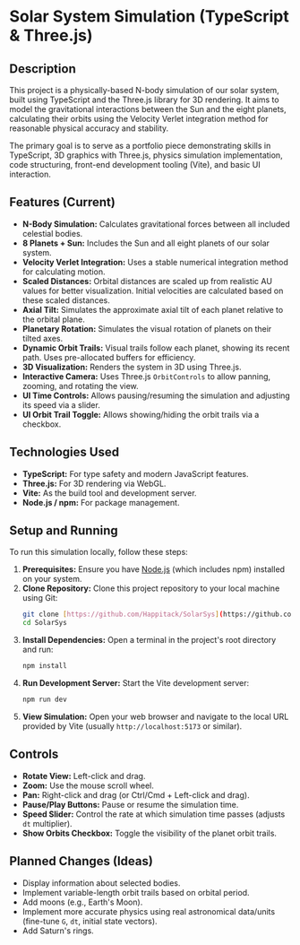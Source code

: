 # Solar System Simulation (TypeScript & Three.js)

## Description

This project is a physically-based N-body simulation of our solar system, built using TypeScript and the Three.js library for 3D rendering. It aims to model the gravitational interactions between the Sun and the eight planets, calculating their orbits using the Velocity Verlet integration method for reasonable physical accuracy and stability.

The primary goal is to serve as a portfolio piece demonstrating skills in TypeScript, 3D graphics with Three.js, physics simulation implementation, code structuring, front-end development tooling (Vite), and basic UI interaction.

## Features (Current)

* **N-Body Simulation:** Calculates gravitational forces between all included celestial bodies.
* **8 Planets + Sun:** Includes the Sun and all eight planets of our solar system.
* **Velocity Verlet Integration:** Uses a stable numerical integration method for calculating motion.
* **Scaled Distances:** Orbital distances are scaled up from realistic AU values for better visualization. Initial velocities are calculated based on these scaled distances.
* **Axial Tilt:** Simulates the approximate axial tilt of each planet relative to the orbital plane.
* **Planetary Rotation:** Simulates the visual rotation of planets on their tilted axes.
* **Dynamic Orbit Trails:** Visual trails follow each planet, showing its recent path. Uses pre-allocated buffers for efficiency.
* **3D Visualization:** Renders the system in 3D using Three.js.
* **Interactive Camera:** Uses Three.js `OrbitControls` to allow panning, zooming, and rotating the view.
* **UI Time Controls:** Allows pausing/resuming the simulation and adjusting its speed via a slider.
* **UI Orbit Trail Toggle:** Allows showing/hiding the orbit trails via a checkbox.

## Technologies Used

* **TypeScript:** For type safety and modern JavaScript features.
* **Three.js:** For 3D rendering via WebGL.
* **Vite:** As the build tool and development server.
* **Node.js / npm:** For package management.

## Setup and Running

To run this simulation locally, follow these steps:

1.  **Prerequisites:** Ensure you have [Node.js](https://nodejs.org/) (which includes npm) installed on your system.
2.  **Clone Repository:** Clone this project repository to your local machine using Git:
    ```bash
    git clone [https://github.com/Happitack/SolarSys](https://github.com/Happitack/SolarSys)
    cd SolarSys
    ```
3.  **Install Dependencies:** Open a terminal in the project's root directory and run:
    ```bash
    npm install
    ```
4.  **Run Development Server:** Start the Vite development server:
    ```bash
    npm run dev
    ```
5.  **View Simulation:** Open your web browser and navigate to the local URL provided by Vite (usually `http://localhost:5173` or similar).

## Controls

* **Rotate View:** Left-click and drag.
* **Zoom:** Use the mouse scroll wheel.
* **Pan:** Right-click and drag (or Ctrl/Cmd + Left-click and drag).
* **Pause/Play Buttons:** Pause or resume the simulation time.
* **Speed Slider:** Control the rate at which simulation time passes (adjusts `dt` multiplier).
* **Show Orbits Checkbox:** Toggle the visibility of the planet orbit trails.

## Planned Changes (Ideas)

* Display information about selected bodies.
* Implement variable-length orbit trails based on orbital period.
* Add moons (e.g., Earth's Moon).
* Implement more accurate physics using real astronomical data/units (fine-tune `G`, `dt`, initial state vectors).
* Add Saturn's rings.
